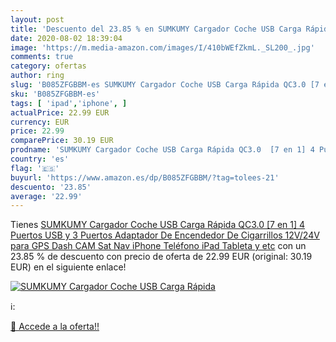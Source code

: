 ```yaml
---
layout: post
title: 'Descuento del 23.85 % en SUMKUMY Cargador Coche USB Carga Rápida '
date: 2020-08-02 18:39:04
image: 'https://m.media-amazon.com/images/I/410bWEfZkmL._SL200_.jpg'
comments: true
category: ofertas
author: ring
slug: 'B085ZFGBBM-es SUMKUMY Cargador Coche USB Carga Rápida QC3.0 [7 en 1] 4...'
sku: 'B085ZFGBBM-es'
tags: [ 'ipad','iphone', ]
actualPrice: 22.99 EUR
currency: EUR
price: 22.99
comparePrice: 30.19 EUR
prodname: 'SUMKUMY Cargador Coche USB Carga Rápida QC3.0  [7 en 1] 4 Puertos USB y 3 Puertos Adaptador De Encendedor De Cigarrillos 12V/24V para GPS  Dash CAM  Sat Nav  iPhone Teléfono  iPad  Tableta  y etc'
country: 'es'
flag: '🇪🇸'
buyurl: 'https://www.amazon.es/dp/B085ZFGBBM/?tag=tolees-21'
descuento: '23.85'
average: '22.99'
---
```


Tienes [SUMKUMY Cargador Coche USB Carga Rápida QC3.0  [7 en 1] 4 Puertos USB y 3 Puertos Adaptador De Encendedor De Cigarrillos 12V/24V para GPS  Dash CAM  Sat Nav  iPhone Teléfono  iPad  Tableta  y etc](https://www.amazon.es/dp/B085ZFGBBM/?tag=tolees-21) con un 23.85 % de descuento con precio de oferta de 22.99 EUR (original: 30.19 EUR) en el siguiente enlace!

[![SUMKUMY Cargador Coche USB Carga Rápida ](https://m.media-amazon.com/images/I/410bWEfZkmL._SL200_.jpg)](https://www.amazon.es/dp/B085ZFGBBM/?tag=tolees-21)

ℹ️:


[🛒 Accede a la oferta!!](https://www.amazon.es/dp/B085ZFGBBM/?tag=tolees-21)
